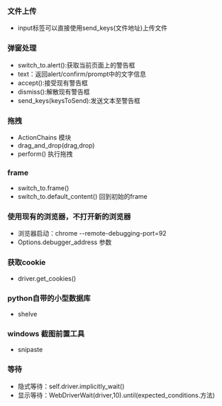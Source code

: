 ### 文件上传

- input标签可以直接使用send_keys(文件地址)上传文件

### 弹窗处理

- switch_to.alert():获取当前页面上的警告框
- text：返回alert/confirm/prompt中的文字信息
- accept():接受现有警告框
- dismiss():解散现有警告框
- send_keys(keysToSend):发送文本至警告框

### 拖拽

- ActionChains 模块
- drag_and_drop(drag,drop)
- perform() 执行拖拽

### frame

- switch_to.frame()
- switch_to.default_content()  回到初始的frame

### 使用现有的浏览器，不打开新的浏览器

- 浏览器启动：chrome --remote-debugging-port=92
- Options.debugger_address 参数

### 获取cookie

- driver.get_cookies()

### python自带的小型数据库

- shelve

### windows 截图前置工具

- snipaste

### 等待   

- 隐式等待：self.driver.implicitly_wait()
- 显示等待：WebDriverWait(driver,10).until(expected_conditions.方法)

